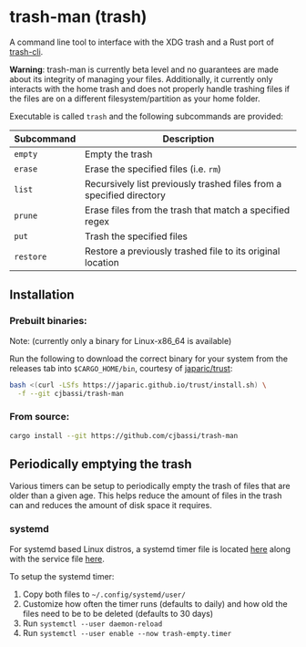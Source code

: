 # trash-man (trash)

A command line tool to interface with the XDG trash and a Rust port of [trash-cli](https://github.com/andreafrancia/trash-cli).

**Warning**: trash-man is currently beta level and no guarantees are made about its integrity of managing your files. Additionally, it currently only interacts with the home trash and does not properly handle trashing files if the files are on a different filesystem/partition as your home folder.

Executable is called `trash` and the following subcommands are provided:

Subcommand | Description
-----------|---------------------------------------------------------------------
`empty`    | Empty the trash
`erase`    | Erase the specified files (i.e. `rm`)
`list`     | Recursively list previously trashed files from a specified directory
`prune`    | Erase files from the trash that match a specified regex
`put`      | Trash the specified files
`restore`  | Restore a previously trashed file to its original location

## Installation

### Prebuilt binaries:

Note: (currently only a binary for Linux-x86_64 is available)

Run the following to download the correct binary for your system from the releases tab into `$CARGO_HOME/bin`, courtesy of [japaric/trust](https://github.com/japaric/trust):

```bash
bash <(curl -LSfs https://japaric.github.io/trust/install.sh) \
  -f --git cjbassi/trash-man
```

### From source:

```bash
cargo install --git https://github.com/cjbassi/trash-man
```

## Periodically emptying the trash

Various timers can be setup to periodically empty the trash of files that are older than a given age. This helps reduce the amount of files in the trash can and reduces the amount of disk space it requires.

### systemd

For systemd based Linux distros, a systemd timer file is located [here](./systemd/trash-empty.timer) along with the service file [here](./systemd/trash-empty.service).

To setup the systemd timer:

1. Copy both files to `~/.config/systemd/user/`
2. Customize how often the timer runs (defaults to daily) and how old the files need to be to be deleted (defaults to 30 days)
3. Run `systemctl --user daemon-reload`
4. Run `systemctl --user enable --now trash-empty.timer`
